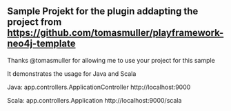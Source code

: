Sample Projekt for the plugin addapting the project from https://github.com/tomasmuller/playframework-neo4j-template
--------------------------------------------
Thanks @tomasmuller for allowing me to use your project for this sample

It demonstrates the usage for Java and Scala

Java: app.controllers.ApplicationController http://localhost:9000

Scala: app.controllers.Application http://localhost:9000/scala

